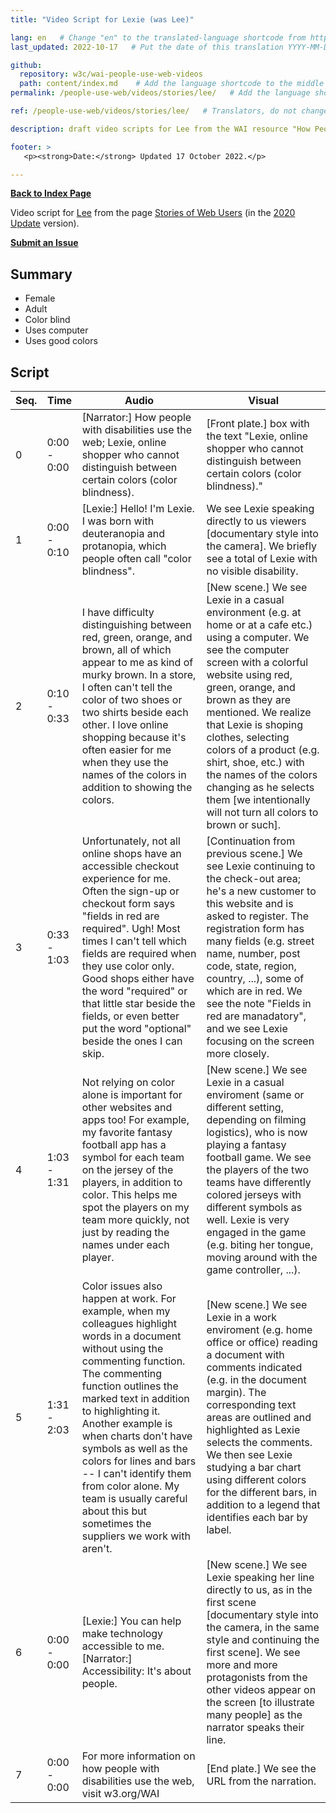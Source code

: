 ```yaml
---
title: "Video Script for Lexie (was Lee)"

lang: en   # Change "en" to the translated-language shortcode from https://www.iana.org/assignments/language-subtag-registry/language-subtag-registry
last_updated: 2022-10-17   # Put the date of this translation YYYY-MM-DD (with month in the middle)

github:
  repository: w3c/wai-people-use-web-videos
  path: content/index.md    # Add the language shortcode to the middle of the filename, for example: content/index.fr.md
permalink: /people-use-web/videos/stories/lee/   # Add the language shortcode to the end, with no slash at end, for example: /link/to/page/fr

ref: /people-use-web/videos/stories/lee/   # Translators, do not change this

description: draft video scripts for Lee from the WAI resource "How People with Disabilities Use the Web"

footer: >
   <p><strong>Date:</strong> Updated 17 October 2022.</p>

---
```


**[Back to Index Page](../../)**

Video script for [Lee](https://deploy-preview-113--wai-people-use-web.netlify.app/people-use-web/user-stories-four/) from the page [Stories of Web Users](https://deploy-preview-113--wai-people-use-web.netlify.app/people-use-web/user-stories/) (in the [2020 Update](https://github.com/w3c/wai-people-use-web/wiki/Persona-development) version).

**[Submit an Issue](https://github.com/w3c/wai-people-use-web-videos/issues/new?title=[Lee])**

## Summary

* Female
* Adult
* Color blind
* Uses computer
* Uses good colors

## Script

| Seq. | Time | Audio | Visual |
| --- | --- | --- | --- |
| 0 | 0:00 - 0:00 | [Narrator:] How people with disabilities use the web; Lexie, online shopper who cannot distinguish between certain colors (color blindness). | [Front plate.] box with the text "Lexie, online shopper who cannot distinguish between certain colors (color blindness)." |
| 1 | 0:00 - 0:10 | [Lexie:] Hello! I'm Lexie. I was born with deuteranopia and protanopia, which people often call "color blindness". | We see Lexie speaking directly to us viewers [documentary style into the camera]. We briefly see a total of Lexie with no visible disability. |
| 2 | 0:10 - 0:33 | I have difficulty distinguishing between red, green, orange, and brown, all of which appear to me as kind of murky brown. In a store, I often can't tell the color of two shoes or two shirts beside each other. I love online shopping because it's often easier for me when they use the names of the colors in addition to showing the colors. | [New scene.] We see Lexie in a casual environment (e.g. at home or at a cafe etc.) using a computer. We see the computer screen with a colorful website using red, green, orange, and brown as they are mentioned. We realize that Lexie is shoping clothes, selecting colors of a product (e.g. shirt, shoe, etc.) with the names of the colors changing as he selects them  [we intentionally will not turn all colors to brown or such]. |
| 3 | 0:33 - 1:03 | Unfortunately, not all online shops have an accessible checkout experience for me. Often the sign-up or checkout form says "fields in red are required". Ugh! Most times I can't tell which fields are required when they use color only. Good shops either have the word "required" or that little star beside the fields, or even better put the word "optional" beside the ones I can skip. | [Continuation from previous scene.] We see Lexie continuing to the check-out area; he's a new customer to this website and is asked to register. The registration form has many fields (e.g. street name, number, post code, state, region, country, ...), some of which are in red. We see the note "Fields in red are manadatory", and we see Lexie focusing on the screen more closely. |
| 4 | 1:03 - 1:31 | Not relying on color alone is important for other websites and apps too! For example, my favorite fantasy football app has a symbol for each team on the jersey of the players, in addition to color. This helps me spot the players on my team more quickly, not just by reading the names under each player. | [New scene.] We see Lexie in a casual enviroment (same or different setting, depending on filming logistics), who is now playing a fantasy football game. We see the players of the two teams have differently colored jerseys with different symbols as well. Lexie is very engaged in the game (e.g. biting her tongue, moving around with the game controller, ...). |
| 5 | 1:31 - 2:03 | Color issues also happen at work. For example, when my colleagues highlight words in a document without using the commenting function. The commenting function outlines the marked text in addition to highlighting it. Another example is when charts don't have symbols as well as the colors for lines and bars -- I can't identify them from color alone. My team is usually careful about this but sometimes the suppliers we work with aren't. | [New scene.] We see Lexie in a work enviroment (e.g. home office or office) reading a document with comments indicated (e.g. in the document margin). The corresponding text areas are outlined and highlighted as Lexie selects the comments. We then see Lexie studying a bar chart using different colors for the different bars, in addition to a legend that identifies each bar by label. |
| 6 | 0:00 - 0:00 | [Lexie:] You can help make technology accessible to me. [Narrator:] Accessibility: It's about people. | [New scene.] We see Lexie speaking her line directly to us, as in the first scene [documentary style into the camera, in the same style and continuing the first scene]. We see more and more protagonists from the other videos appear on the screen [to illustrate many people] as the narrator speaks their line. |
| 7 | 0:00 - 0:00 | For more information on how people with disabilities use the web, visit w3.org/WAI | [End plate.] We see the URL from the narration. |
